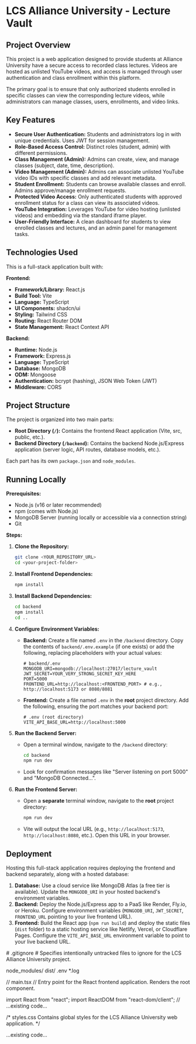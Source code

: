 <!--
  README.md
  Provides an overview, features, and technology stack for the LCS Alliance University Lecture Vault project.
-->
# LCS Alliance University - Lecture Vault

## Project Overview

This project is a web application designed to provide students at Alliance University have a secure access to recorded class lectures. Videos are hosted as unlisted YouTube videos, and access is managed through user authentication and class enrollment within this platform.

The primary goal is to ensure that only authorized students enrolled in specific classes can view the corresponding lecture videos, while administrators can manage classes, users, enrollments, and video links.

## Key Features

*   **Secure User Authentication:** Students and administrators log in with unique credentials. Uses JWT for session management.
*   **Role-Based Access Control:** Distinct roles (student, admin) with different permissions.
*   **Class Management (Admin):** Admins can create, view, and manage classes (subject, date, time, description).
*   **Video Management (Admin):** Admins can associate unlisted YouTube video IDs with specific classes and add relevant metadata.
*   **Student Enrollment:** Students can browse available classes and enroll. Admins approve/manage enrollment requests.
*   **Protected Video Access:** Only authenticated students with approved enrollment status for a class can view its associated videos.
*   **YouTube Integration:** Leverages YouTube for video hosting (unlisted videos) and embedding via the standard iframe player.
*   **User-Friendly Interface:** A clean dashboard for students to view enrolled classes and lectures, and an admin panel for management tasks.

## Technologies Used

This is a full-stack application built with:

**Frontend:**

*   **Framework/Library:** React.js
*   **Build Tool:** Vite
*   **Language:** TypeScript
*   **UI Components:** shadcn/ui
*   **Styling:** Tailwind CSS
*   **Routing:** React Router DOM
*   **State Management:** React Context API

**Backend:**

*   **Runtime:** Node.js
*   **Framework:** Express.js
*   **Language:** TypeScript
*   **Database:** MongoDB
*   **ODM:** Mongoose
*   **Authentication:** bcrypt (hashing), JSON Web Token (JWT)
*   **Middleware:** CORS

## Project Structure

The project is organized into two main parts:

*   **Root Directory (`/`):** Contains the frontend React application (Vite, src, public, etc.).
*   **Backend Directory (`/backend`):** Contains the backend Node.js/Express application (server logic, API routes, database models, etc.).

Each part has its own `package.json` and `node_modules`.

## Running Locally

**Prerequisites:**

*   Node.js (v16 or later recommended)
*   npm (comes with Node.js)
*   MongoDB Server (running locally or accessible via a connection string)
*   Git

**Steps:**

1.  **Clone the Repository:**
    ```bash
    git clone <YOUR_REPOSITORY_URL>
    cd <your-project-folder>
    ```

2.  **Install Frontend Dependencies:**
    ```bash
    npm install
    ```

3.  **Install Backend Dependencies:**
    ```bash
    cd backend
    npm install
    cd .. 
    ```

4.  **Configure Environment Variables:**
    *   **Backend:** Create a file named `.env` in the `/backend` directory. Copy the contents of `backend/.env.example` (if one exists) or add the following, replacing placeholders with your actual values:
        ```dotenv
        # backend/.env
        MONGODB_URI=mongodb://localhost:27017/lecture_vault 
        JWT_SECRET=YOUR_VERY_STRONG_SECRET_KEY_HERE
        PORT=5000
        FRONTEND_URL=http://localhost:<FRONTEND_PORT> # e.g., http://localhost:5173 or 8080/8081
        ```
    *   **Frontend:** Create a file named `.env` in the **root** project directory. Add the following, ensuring the port matches your backend port:
        ```dotenv
        # .env (root directory)
        VITE_API_BASE_URL=http://localhost:5000 
        ```

5.  **Run the Backend Server:**
    *   Open a terminal window, navigate to the `/backend` directory:
        ```bash
        cd backend
        npm run dev 
        ```
    *   Look for confirmation messages like "Server listening on port 5000" and "MongoDB Connected...".

6.  **Run the Frontend Server:**
    *   Open a **separate** terminal window, navigate to the **root** project directory:
        ```bash
        npm run dev
        ```
    *   Vite will output the local URL (e.g., `http://localhost:5173`, `http://localhost:8080`, etc.). Open this URL in your browser.

## Deployment

Hosting this full-stack application requires deploying the frontend and backend separately, along with a hosted database:

1.  **Database:** Use a cloud service like MongoDB Atlas (a free tier is available). Update the `MONGODB_URI` in your hosted backend's environment variables.
2.  **Backend:** Deploy the Node.js/Express app to a PaaS like Render, Fly.io, or Heroku. Configure environment variables (`MONGODB_URI`, `JWT_SECRET`, `FRONTEND_URL` pointing to your live frontend URL).
3.  **Frontend:** Build the React app (`npm run build`) and deploy the static files (`dist` folder) to a static hosting service like Netlify, Vercel, or Cloudflare Pages. Configure the `VITE_API_BASE_URL` environment variable to point to your live backend URL.

<!--
  index.html
  This is the main HTML entry point for the LCS Alliance University Lecture Vault web application.
  It sets up the root div and loads the frontend scripts.
-->
<!DOCTYPE html>
<html lang="en">
  <head>
    <!-- ...existing code... -->
# .gitignore
# Specifies intentionally untracked files to ignore for the LCS Alliance University project.

node_modules/
dist/
.env
*.log

// main.tsx
// Entry point for the React frontend application. Renders the root component.

import React from "react";
import ReactDOM from "react-dom/client";
// ...existing code...

/* styles.css
   Contains global styles for the LCS Alliance University web application.
*/

...existing code...
